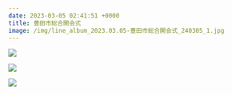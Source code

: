 ```yaml
---
date: 2023-03-05 02:41:51 +0000
title: 豊田市総合開会式
image: /img/line_album_2023.03.05-豊田市総合開会式_240305_1.jpg
---
```

![](/img/line_album_2023.03.05-豊田市総合開会式_240305_2.jpg)

![](/img/line_album_2023.03.05-豊田市総合開会式_240305_3.jpg)

![](/img/line_album_2023.03.05-豊田市総合開会式_240305_4.jpg)
